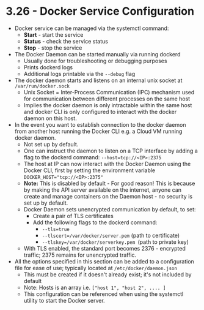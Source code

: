 # 3.26 - Docker Service Configuration

- Docker service can be managed via the systemctl command:
  - **Start** - start the service
  - **Status** - check the service status
  - **Stop** - stop the service
- The Docker Daemon can be started manually via running dockerd
  - Usually done for troubleshooting or debugging purposes
  - Prints dockerd logs
  - Additional logs printable via the `--debug` flag
- The docker daemon starts and listens on an internal unix socket at `/var/run/docker.sock`
  - Unix Socket = Inter-Process Communication (IPC) mechanism used for
communication between different processes on the same host
  - Implies the docker daemon is only intractable within the same host and docker CLI is only configured to interact with the docker daemon on this host.
- In the event you want to establish connection to the docker daemon from another host running the Docker CLI e.g. a Cloud VM running docker daemon.
  - Not set up by default.
  - One can instruct the daemon to listen on a TCP interface by adding a flag to the dockerd command: `--host=tcp://<IP>:2375`
  - The host at IP can now interact with the Docker Daemon using the Docker CLI, first by setting the environment variable `DOCKER_HOST="tcp://<IP>:2375"`
  - **Note:** This is disabled by default - For good reason! This is because by making the API server available on the internet, anyone can create and manage containers on the Daemon host - no security is set up by default.
  - Docker Daemon sets unencrypted communication by default, to set:
    - Create a pair of TLS certificates
    - Add the following flags to the dockerd command:
      - `--tls=true`
      - `--tlscert=/var/docker/server.pem` (path to certificate)
      - `--tlskey=/var/docker/serverkey.pem `(path to private key)
  - With TLS enabled, the standard port becomes 2376 - encrypted traffic; 2375 remains for unencrypted traffic.
- All the options specified in this section can be added to a configuration file for ease of use; typically located at `/etc/docker/daemon.json`
  - This must be created if it doesn't already exist; it's not included by default
  - Note: Hosts is an array i.e. `["host 1", "host 2", .... ]`
  - This configuration can be referenced when using the systemctl utility to start the Docker server.
